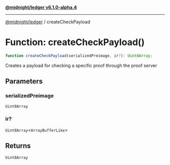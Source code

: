 [**@midnight/ledger v6.1.0-alpha.4**](../README.md)

***

[@midnight/ledger](../globals.md) / createCheckPayload

# Function: createCheckPayload()

```ts
function createCheckPayload(serializedPreimage, ir?): Uint8Array;
```

Creates a payload for checking a specific proof through the proof server

## Parameters

### serializedPreimage

`Uint8Array`

### ir?

`Uint8Array`\<`ArrayBufferLike`\>

## Returns

`Uint8Array`
